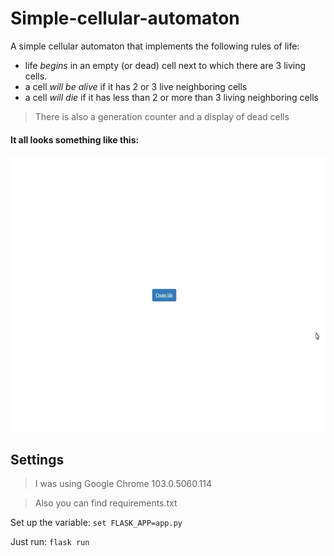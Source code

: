 # Simple-cellular-automaton

A simple cellular automaton that implements the following rules of life:
* life _begins_ in an empty (or dead) cell next to which there are 3 living cells.
* a cell _will be alive_ if it has 2 or 3 live neighboring cells
* a cell _will die_ if it has less than 2 or more than 3 living neighboring cells

> There is also a generation counter and a display of dead cells


#### It all looks something like this:

<img src="https://github.com/Di-peep/Simple-cellular-automaton/blob/master/docs/exmpl.gif" alt="how it works" width="560" height="440" />


##
## Settings

> I was using Google Chrome 103.0.5060.114

> Also you can find requirements.txt

Set up the variable: `set FLASK_APP=app.py`

Just run: `flask run`